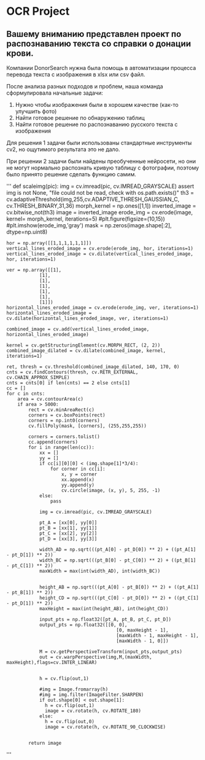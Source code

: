 # OCR Project

## Вашему вниманию представлен проект по распознаванию текста со справки о донации крови.

Компании DonorSearch нужна была помощь в автоматизации процесса перевода текста с изображения в xlsx или csv файл.

После анализа разных подходов и проблем, наша команда сформулировала начальные задачи:
  1. Нужно чтобы изображения были в хорошем качестве (как-то улучшить фото)
  2. Найти готовое решение по обнаружению таблиц
  3. Найти готовое решение по распознаванию русского текста с изображения

Для решения 1 задачи были использованы стандартные инструменты cv2, но ощутимого результата это не дало.

При решении 2 задачи были найдены преобученные нейросети, но они не могут нормально распознать кривую таблицу с фотографии, поэтому было принято решение сделать функцию самим.

'''
def scaleimg(pic):
    img = cv.imread(pic, cv.IMREAD_GRAYSCALE)
    assert img is not None, "file could not be read, check with os.path.exists()"
    th3 = cv.adaptiveThreshold(img,255,cv.ADAPTIVE_THRESH_GAUSSIAN_C,\
    cv.THRESH_BINARY,31,36)
    morph_kernel = np.ones([1,1])
    inverted_image = cv.bitwise_not(th3)
    image = inverted_image
    erode_img = cv.erode(image, kernel= morph_kernel, iterations=5)
    #plt.figure(figsize=(10,15))
    #plt.imshow(erode_img,'gray')
    mask = np.zeros(image.shape[:2], dtype=np.uint8)

    hor = np.array([[1,1,1,1,1,1]])
    vertical_lines_eroded_image = cv.erode(erode_img, hor, iterations=1)
    vertical_lines_eroded_image = cv.dilate(vertical_lines_eroded_image, hor, iterations=1)

    ver = np.array([[1],
                [1],
                [1],
                [1],
                [1],
                [1],
                [1]])
    horizontal_lines_eroded_image = cv.erode(erode_img, ver, iterations=1)
    horizontal_lines_eroded_image = cv.dilate(horizontal_lines_eroded_image, ver, iterations=1)

    combined_image = cv.add(vertical_lines_eroded_image, horizontal_lines_eroded_image)

    kernel = cv.getStructuringElement(cv.MORPH_RECT, (2, 2))
    combined_image_dilated = cv.dilate(combined_image, kernel, iterations=1)

    ret, thresh = cv.threshold(combined_image_dilated, 140, 170, 0)
    cnts = cv.findContours(thresh, cv.RETR_EXTERNAL, cv.CHAIN_APPROX_SIMPLE)
    cnts = cnts[0] if len(cnts) == 2 else cnts[1]
    cc = []
    for c in cnts:
        area = cv.contourArea(c)
        if area > 5000:
            rect = cv.minAreaRect(c)
            corners = cv.boxPoints(rect)
            corners = np.int0(corners)
            cv.fillPoly(mask, [corners], (255,255,255))

            corners = corners.tolist()
            cc.append(corners)
            for i in range(len(cc)):
                xx = []
                yy = []
                if cc[i][0][0] < (img.shape[1]*3/4):
                    for corner in cc[i]:
                        x, y = corner
                        xx.append(x)
                        yy.append(y)
                        cv.circle(image, (x, y), 5, 255, -1)
                else:
                    pass

                img = cv.imread(pic, cv.IMREAD_GRAYSCALE)

                pt_A = [xx[0], yy[0]]
                pt_B = [xx[1], yy[1]]
                pt_C = [xx[2], yy[2]]
                pt_D = [xx[3], yy[3]]

                width_AD = np.sqrt(((pt_A[0] - pt_D[0]) ** 2) + ((pt_A[1] - pt_D[1]) ** 2))
                width_BC = np.sqrt(((pt_B[0] - pt_C[0]) ** 2) + ((pt_B[1] - pt_C[1]) ** 2))
                maxWidth = max(int(width_AD), int(width_BC))


                height_AB = np.sqrt(((pt_A[0] - pt_B[0]) ** 2) + ((pt_A[1] - pt_B[1]) ** 2))
                height_CD = np.sqrt(((pt_C[0] - pt_D[0]) ** 2) + ((pt_C[1] - pt_D[1]) ** 2))
                maxHeight = max(int(height_AB), int(height_CD))

                input_pts = np.float32([pt_A, pt_B, pt_C, pt_D])
                output_pts = np.float32([[0, 0],
                                            [0, maxHeight - 1],
                                            [maxWidth - 1, maxHeight - 1],
                                            [maxWidth - 1, 0]])

                M = cv.getPerspectiveTransform(input_pts,output_pts)
                out = cv.warpPerspective(img,M,(maxWidth, maxHeight),flags=cv.INTER_LINEAR)


                h = cv.flip(out,1)

                #img = Image.fromarray(h)
                #img = img.filter(ImageFilter.SHARPEN)
                if out.shape[0] < out.shape[1]:
                  h = cv.flip(out,1)
                  image = cv.rotate(h, cv.ROTATE_180)
                else:
                  h = cv.flip(out,0)
                  image = cv.rotate(h, cv.ROTATE_90_CLOCKWISE)


            return image
  '''
            
